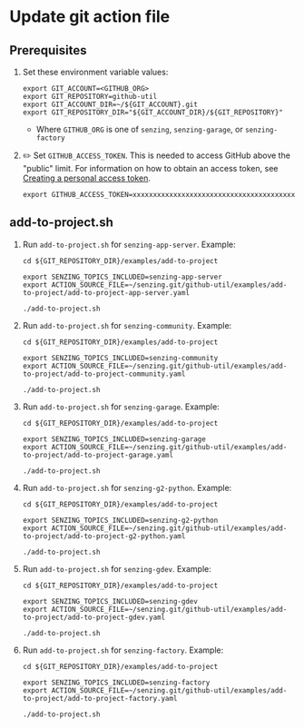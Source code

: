 # Update git action file

## Prerequisites

1. Set these environment variable values:

    ```console
    export GIT_ACCOUNT=<GITHUB_ORG>
    export GIT_REPOSITORY=github-util
    export GIT_ACCOUNT_DIR=~/${GIT_ACCOUNT}.git
    export GIT_REPOSITORY_DIR="${GIT_ACCOUNT_DIR}/${GIT_REPOSITORY}"
    ```

    - Where `GITHUB_ORG` is one of `senzing`, `senzing-garage`, or `senzing-factory`

1. :pencil2: Set `GITHUB_ACCESS_TOKEN`.
   This is needed to access GitHub above the "public" limit.
   For information on how to obtain an access token, see
   [Creating a personal access token].

    ```console
    export GITHUB_ACCESS_TOKEN=xxxxxxxxxxxxxxxxxxxxxxxxxxxxxxxxxxxxxxxx
    ```

## add-to-project.sh

1. Run `add-to-project.sh` for `senzing-app-server`.
   Example:

    ```console
    cd ${GIT_REPOSITORY_DIR}/examples/add-to-project

    export SENZING_TOPICS_INCLUDED=senzing-app-server
    export ACTION_SOURCE_FILE=~/senzing.git/github-util/examples/add-to-project/add-to-project-app-server.yaml

    ./add-to-project.sh
    ```

1. Run `add-to-project.sh` for `senzing-community`.
   Example:

    ```console
    cd ${GIT_REPOSITORY_DIR}/examples/add-to-project

    export SENZING_TOPICS_INCLUDED=senzing-community
    export ACTION_SOURCE_FILE=~/senzing.git/github-util/examples/add-to-project/add-to-project-community.yaml

    ./add-to-project.sh
    ```

1. Run `add-to-project.sh` for `senzing-garage`.
   Example:

    ```console
    cd ${GIT_REPOSITORY_DIR}/examples/add-to-project

    export SENZING_TOPICS_INCLUDED=senzing-garage
    export ACTION_SOURCE_FILE=~/senzing.git/github-util/examples/add-to-project/add-to-project-garage.yaml

    ./add-to-project.sh
    ```

1. Run `add-to-project.sh` for `senzing-g2-python`.
   Example:

    ```console
    cd ${GIT_REPOSITORY_DIR}/examples/add-to-project

    export SENZING_TOPICS_INCLUDED=senzing-g2-python
    export ACTION_SOURCE_FILE=~/senzing.git/github-util/examples/add-to-project/add-to-project-g2-python.yaml

    ./add-to-project.sh
    ```

1. Run `add-to-project.sh` for `senzing-gdev`.
   Example:

    ```console
    cd ${GIT_REPOSITORY_DIR}/examples/add-to-project

    export SENZING_TOPICS_INCLUDED=senzing-gdev
    export ACTION_SOURCE_FILE=~/senzing.git/github-util/examples/add-to-project/add-to-project-gdev.yaml

    ./add-to-project.sh
    ```

1. Run `add-to-project.sh` for `senzing-factory`.
   Example:

    ```console
    cd ${GIT_REPOSITORY_DIR}/examples/add-to-project

    export SENZING_TOPICS_INCLUDED=senzing-factory
    export ACTION_SOURCE_FILE=~/senzing.git/github-util/examples/add-to-project/add-to-project-factory.yaml

    ./add-to-project.sh
    ```

[Creating a personal access token]: https://docs.github.com/en/github/authenticating-to-github/keeping-your-account-and-data-secure/creating-a-personal-access-token
